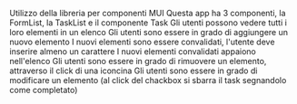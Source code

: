 Utilizzo della libreria per componenti MUI Questa app ha 3 componenti, la FormList, la TaskList e il componente Task
Gli utenti possono vedere tutti i loro elementi in un elenco 
Gli utenti sono essere in grado di aggiungere un nuovo elemento I nuovi elementi sono essere convalidati, l'utente deve inserire almeno un carattere I nuovi elementi convalidati appaiono nell'elenco Gli utenti sono essere in grado di rimuovere un elemento, attraverso il click di una iconcina Gli utenti sono essere in grado di modificare un elemento (al click del chackbox si sbarra il task segnandolo come completato)
